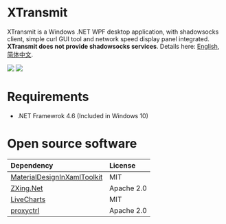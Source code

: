 # XTransmit

XTransmit is a Windows .NET WPF desktop application, with shadowsocks client, simple curl GUI tool and network speed display panel integrated. **XTransmit does not provide shadowsocks services**. Details here: [English](https://xinlake.github.io/2019/08-created-a-small-program-en/#more), [简体中文](https://xinlake.github.io/2019/08-created-a-small-program/#more).

![](https://github.com/xinlake/xtransmit-windows/raw/master/Assets/screen-1.jpg)
![](https://github.com/xinlake/xtransmit-windows/raw/master/Assets/screen-2.jpg)

# Requirements
* .NET Framewrok 4.6 (Included in Windows 10)

# Open source software
| Dependency  | License |
| :------------- | :------------- |
| [MaterialDesignInXamlToolkit](https://github.com/MaterialDesignInXAML/MaterialDesignInXamlToolkit/) | MIT |
| [ZXing.Net](https://github.com/micjahn/ZXing.Net/) | Apache 2.0 |
| [LiveCharts](https://lvcharts.net/) | MIT |
| [proxyctrl](https://github.com/xinlake/proxyctrl/) | Apache 2.0 |
